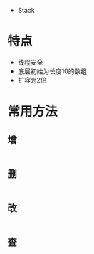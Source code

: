 - Stack

# 特点

- 线程安全
- 底层初始为长度10的数组
- 扩容为2倍

# 常用方法

## 增

```Java

```

## 删

```Java

```

## 改

```Java

```

## 查

```Java

```